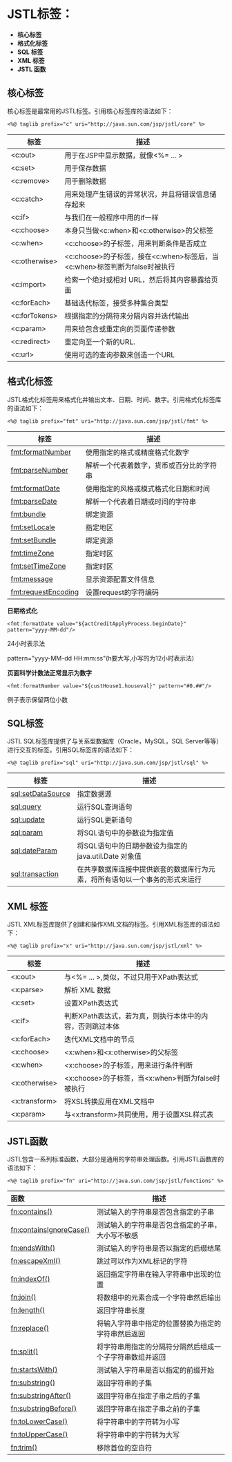 # JSTL标签：

- **核心标签** 
- **格式化标签**
- **SQL 标签** 
- **XML 标签** 
- **JSTL 函数**





## 核心标签

核心标签是最常用的JSTL标签。引用核心标签库的语法如下：

```
<%@ taglib prefix="c" uri="http://java.sun.com/jsp/jstl/core" %>
```




| 标签            | 描述                                       |
| ------------- | ---------------------------------------- |
| <c:out>       | 用于在JSP中显示数据，就像<%= ... >                  |
| <c:set>       | 用于保存数据                                   |
| <c:remove>    | 用于删除数据                                   |
| <c:catch>     | 用来处理产生错误的异常状况，并且将错误信息储存起来                |
| <c:if>        | 与我们在一般程序中用的if一样                          |
| <c:choose>    | 本身只当做<c:when>和<c:otherwise>的父标签          |
| <c:when>      | <c:choose>的子标签，用来判断条件是否成立                |
| <c:otherwise> | <c:choose>的子标签，接在<c:when>标签后，当<c:when>标签判断为false时被执行 |
| <c:import>    | 检索一个绝对或相对 URL，然后将其内容暴露给页面                |
| <c:forEach>   | 基础迭代标签，接受多种集合类型                          |
| <c:forTokens> | 根据指定的分隔符来分隔内容并迭代输出                       |
| <c:param>     | 用来给包含或重定向的页面传递参数                         |
| <c:redirect>  | 重定向至一个新的URL.                             |
| <c:url>       | 使用可选的查询参数来创造一个URL                        |





## 格式化标签

JSTL格式化标签用来格式化并输出文本、日期、时间、数字。引用格式化标签库的语法如下：

```
<%@ taglib prefix="fmt" uri="http://java.sun.com/jsp/jstl/fmt" %>
```

| 标签                    | 描述                   |
| --------------------- | -------------------- |
| <fmt:formatNumber>    | 使用指定的格式或精度格式化数字      |
| <fmt:parseNumber>     | 解析一个代表着数字，货币或百分比的字符串 |
| <fmt:formatDate>      | 使用指定的风格或模式格式化日期和时间   |
| <fmt:parseDate>       | 解析一个代表着日期或时间的字符串     |
| <fmt:bundle>          | 绑定资源                 |
| <fmt:setLocale>       | 指定地区                 |
| <fmt:setBundle>       | 绑定资源                 |
| <fmt:timeZone>        | 指定时区                 |
| <fmt:setTimeZone>     | 指定时区                 |
| <fmt:message>         | 显示资源配置文件信息           |
| <fmt:requestEncoding> | 设置request的字符编码       |

**日期格式化**

```
<fmt:formatDate value="${actCreditApplyProcess.beginDate}" pattern="yyyy-MM-dd"/>
```

24小时表示法

pattern="yyyy-MM-dd HH:mm:ss"(h要大写,小写的为12小时表示法)

**页面科学计数法正常显示为数字**

```
<fmt:formatNumber value="${custHouse1.houseval}" pattern="#0.##"/>
```

例子表示保留两位小数



## SQL标签

JSTL SQL标签库提供了与关系型数据库（Oracle，MySQL，SQL Server等等）进行交互的标签。引用SQL标签库的语法如下：

```
<%@ taglib prefix="sql" uri="http://java.sun.com/jsp/jstl/sql" %>
```

| 标签                  | 描述                                     |
| ------------------- | -------------------------------------- |
| <sql:setDataSource> | 指定数据源                                  |
| <sql:query>         | 运行SQL查询语句                              |
| <sql:update>        | 运行SQL更新语句                              |
| <sql:param>         | 将SQL语句中的参数设为指定值                        |
| <sql:dateParam>     | 将SQL语句中的日期参数设为指定的java.util.Date 对象值    |
| <sql:transaction>   | 在共享数据库连接中提供嵌套的数据库行为元素，将所有语句以一个事务的形式来运行 |





## XML 标签

JSTL XML标签库提供了创建和操作XML文档的标签。引用XML标签库的语法如下：

```
<%@ taglib prefix="x" uri="http://java.sun.com/jsp/jstl/xml" %>
```



| 标签            | 描述                                   |
| ------------- | ------------------------------------ |
| <x:out>       | 与<%= ... >,类似，不过只用于XPath表达式          |
| <x:parse>     | 解析 XML 数据                            |
| <x:set>       | 设置XPath表达式                           |
| <x:if>        | 判断XPath表达式，若为真，则执行本体中的内容，否则跳过本体      |
| <x:forEach>   | 迭代XML文档中的节点                          |
| <x:choose>    | <x:when>和<x:otherwise>的父标签           |
| <x:when>      | <x:choose>的子标签，用来进行条件判断              |
| <x:otherwise> | <x:choose>的子标签，当<x:when>判断为false时被执行 |
| <x:transform> | 将XSL转换应用在XML文档中                      |
| <x:param>     | 与<x:transform>共同使用，用于设置XSL样式表        |





## JSTL函数

JSTL包含一系列标准函数，大部分是通用的字符串处理函数。引用JSTL函数库的语法如下：

```
<%@ taglib prefix="fn" uri="http://java.sun.com/jsp/jstl/functions" %>
```

| 函数                                       | 描述                           |
| :--------------------------------------- | ---------------------------- |
| [fn:contains()](http://www.runoob.com/jsp/jstl-function-contains.html) | 测试输入的字符串是否包含指定的子串            |
| [fn:containsIgnoreCase()](http://www.runoob.com/jsp/jstl-function-containsignoreCase.html) | 测试输入的字符串是否包含指定的子串，大小写不敏感     |
| [fn:endsWith()](http://www.runoob.com/jsp/jstl-function-endswith.html) | 测试输入的字符串是否以指定的后缀结尾           |
| [fn:escapeXml()](http://www.runoob.com/jsp/jstl-function-escapexml.html) | 跳过可以作为XML标记的字符               |
| [fn:indexOf()](http://www.runoob.com/jsp/jstl-function-indexof.html) | 返回指定字符串在输入字符串中出现的位置          |
| [fn:join()](http://www.runoob.com/jsp/jstl-function-join.html) | 将数组中的元素合成一个字符串然后输出           |
| [fn:length()](http://www.runoob.com/jsp/jstl-function-length.html) | 返回字符串长度                      |
| [fn:replace()](http://www.runoob.com/jsp/jstl-function-replace.html) | 将输入字符串中指定的位置替换为指定的字符串然后返回    |
| [fn:split()](http://www.runoob.com/jsp/jstl-function-split.html) | 将字符串用指定的分隔符分隔然后组成一个子字符串数组并返回 |
| [fn:startsWith()](http://www.runoob.com/jsp/jstl-function-startswith.html) | 测试输入字符串是否以指定的前缀开始            |
| [fn:substring()](http://www.runoob.com/jsp/jstl-function-substring.html) | 返回字符串的子集                     |
| [fn:substringAfter()](http://www.runoob.com/jsp/jstl-function-substringafter.html) | 返回字符串在指定子串之后的子集              |
| [fn:substringBefore()](http://www.runoob.com/jsp/jstl-function-substringbefore.html) | 返回字符串在指定子串之前的子集              |
| [fn:toLowerCase()](http://www.runoob.com/jsp/jstl-function-tolowercase.html) | 将字符串中的字符转为小写                 |
| [fn:toUpperCase()](http://www.runoob.com/jsp/jstl-function-touppercase.html) | 将字符串中的字符转为大写                 |
| [fn:trim()](http://www.runoob.com/jsp/jstl-function-trim.html) | 移除首位的空白符                     |

